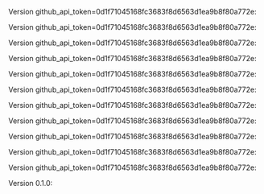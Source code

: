 Version github_api_token=0d1f71045168fc3683f8d6563d1ea9b8f80a772e:


Version github_api_token=0d1f71045168fc3683f8d6563d1ea9b8f80a772e:


Version github_api_token=0d1f71045168fc3683f8d6563d1ea9b8f80a772e:


Version github_api_token=0d1f71045168fc3683f8d6563d1ea9b8f80a772e:


Version github_api_token=0d1f71045168fc3683f8d6563d1ea9b8f80a772e:


Version github_api_token=0d1f71045168fc3683f8d6563d1ea9b8f80a772e:


Version github_api_token=0d1f71045168fc3683f8d6563d1ea9b8f80a772e:


Version github_api_token=0d1f71045168fc3683f8d6563d1ea9b8f80a772e:


Version github_api_token=0d1f71045168fc3683f8d6563d1ea9b8f80a772e:


Version github_api_token=0d1f71045168fc3683f8d6563d1ea9b8f80a772e:


Version github_api_token=0d1f71045168fc3683f8d6563d1ea9b8f80a772e:


Version 0.1.0:


